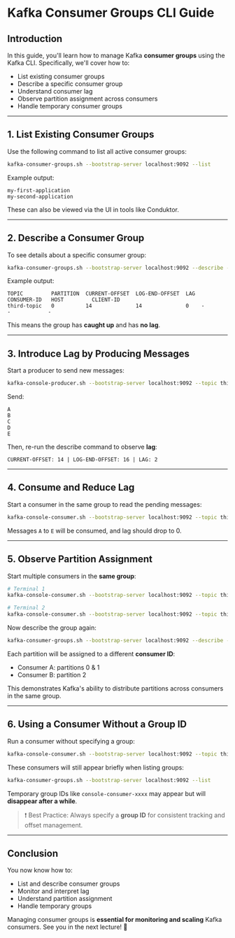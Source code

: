 # Kafka Consumer Groups CLI Guide

## **Introduction**

In this guide, you'll learn how to manage Kafka **consumer groups** using the Kafka CLI. Specifically, we'll cover how to:

- List existing consumer groups
- Describe a specific consumer group
- Understand consumer lag
- Observe partition assignment across consumers
- Handle temporary consumer groups

---

## **1. List Existing Consumer Groups**

Use the following command to list all active consumer groups:

```sh
kafka-consumer-groups.sh --bootstrap-server localhost:9092 --list
```

Example output:

```
my-first-application
my-second-application
```

These can also be viewed via the UI in tools like Conduktor.

---

## **2. Describe a Consumer Group**

To see details about a specific consumer group:

```sh
kafka-consumer-groups.sh --bootstrap-server localhost:9092 --describe --group my-second-application
```

Example output:

```
TOPIC         PARTITION  CURRENT-OFFSET  LOG-END-OFFSET  LAG  CONSUMER-ID   HOST         CLIENT-ID
third-topic   0          14              14              0    -             -            -
```

This means the group has **caught up** and has **no lag**.

---

## **3. Introduce Lag by Producing Messages**

Start a producer to send new messages:

```sh
kafka-console-producer.sh --bootstrap-server localhost:9092 --topic third-topic
```

Send:

```
A
B
C
D
E
```

Then, re-run the describe command to observe **lag**:

```
CURRENT-OFFSET: 14 | LOG-END-OFFSET: 16 | LAG: 2
```

---

## **4. Consume and Reduce Lag**

Start a consumer in the same group to read the pending messages:

```sh
kafka-console-consumer.sh --bootstrap-server localhost:9092 --topic third-topic --group my-second-application
```

Messages `A` to `E` will be consumed, and lag should drop to 0.

---

## **5. Observe Partition Assignment**

Start multiple consumers in the **same group**:

```sh
# Terminal 1
kafka-console-consumer.sh --bootstrap-server localhost:9092 --topic third-topic --group my-second-application

# Terminal 2
kafka-console-consumer.sh --bootstrap-server localhost:9092 --topic third-topic --group my-second-application
```

Now describe the group again:

```sh
kafka-consumer-groups.sh --bootstrap-server localhost:9092 --describe --group my-second-application
```

Each partition will be assigned to a different **consumer ID**:

- Consumer A: partitions 0 & 1
- Consumer B: partition 2

This demonstrates Kafka's ability to distribute partitions across consumers in the same group.

---

## **6. Using a Consumer Without a Group ID**

Run a consumer without specifying a group:

```sh
kafka-console-consumer.sh --bootstrap-server localhost:9092 --topic third-topic --from-beginning
```

These consumers will still appear briefly when listing groups:

```sh
kafka-consumer-groups.sh --bootstrap-server localhost:9092 --list
```

Temporary group IDs like `console-consumer-xxxx` may appear but will **disappear after a while**.

> ❗ Best Practice: Always specify a **group ID** for consistent tracking and offset management.

---

## **Conclusion**

You now know how to:

- List and describe consumer groups
- Monitor and interpret lag
- Understand partition assignment
- Handle temporary groups

Managing consumer groups is **essential for monitoring and scaling** Kafka consumers. See you in the next lecture! 🚀
